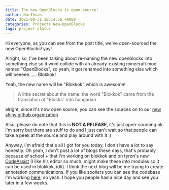 ```yaml
---
title: The new OpenBlocks is open-source!
author: NurIhsan
date: 2021-08-31 10:14:56 +0000
categories: Projects New-OpenBlocks
tags: project status
---
```


Hi everyone, as you can see from the post title, we've open-sourced the new OpenBlocks! yay!

Alright, so, I've been talking about re-naming the new openblocks into something else so it wont collide with an already-existing minecraft mod named "OpenBlocks", so yeah, it got renamed into something else which will beeeee...... Blokkok!

Yeah, the new name will be "Blokkok" which is awesome!

> A little secret about the name: the word "Blokkok" came from the translation of "Blocks" into hungarian

alright, since it's now open source, you can see the sources on to our [new shiny github organization](https://github.com/Blokkok)

Also, please do note that this is **NOT A RELEASE**, it's just open-sourcing ok. I'm sorry but there are stuff to do and I just can't wait so that people can take a peek at the source and play around with it :)

Anyway, I'm afraid that's all I got for you today, I don't have a lot to say honestly. Oh yeah, I don't post a lot of blogs these days, that's probably because of school + that I'm working on blokkok and on tyron's new [CodeAssist](https://github.com/tyron12233/CodeAssist) (I like his editor so much, might make these into modules so it can be used in blokkok, idk). I think the next blog will be me trying to create annotation communications. If you like spoilers you can see the codebase I'm working [here](https://github.com/Blokkok/blokkok-modsys), so yeah. I hope you people had a nice day and see you later in a few weeks.
